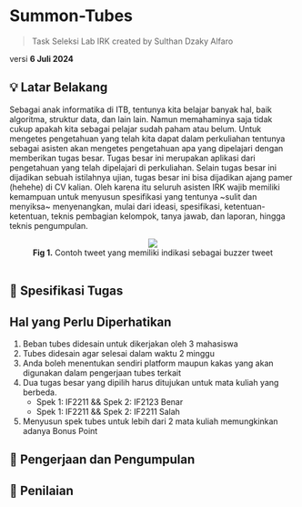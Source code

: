 # Summon-Tubes

> Task Seleksi Lab IRK created by Sulthan Dzaky Alfaro

versi **6 Juli 2024**


## 💡 Latar Belakang

Sebagai anak informatika di ITB, tentunya kita belajar banyak hal, baik algoritma, struktur data, dan lain lain. Namun memahaminya saja tidak cukup apakah kita sebagai pelajar sudah paham atau belum. Untuk mengetes pengetahuan yang telah kita dapat dalam perkuliahan tentunya sebagai asisten akan mengetes pengetahuan apa yang dipelajari dengan memberikan tugas besar. Tugas besar ini merupakan aplikasi dari pengetahuan yang telah dipelajari di perkuliahan. Selain tugas besar ini dijadikan sebuah istilahnya ujian, tugas besar ini bisa dijadikan ajang pamer (hehehe) di CV kalian. Oleh karena itu seluruh asisten IRK wajib memiliki kemampuan untuk menyusun spesifikasi yang tentunya ~sulit dan menyiksa~ menyenangkan, mulai dari ideasi, spesifikasi, ketentuan-ketentuan, teknis pembagian kelompok, tanya jawab, dan laporan, hingga teknis pengumpulan. 

<div align=center>
<img src="./img/example1.PNG">
<br>
  <b>Fig 1.</b> Contoh tweet yang memiliki indikasi sebagai buzzer tweet
<br>
</div>

<br>

## 📝 Spesifikasi Tugas



## Hal yang Perlu Diperhatikan
1. Beban tubes didesain untuk dikerjakan oleh 3 mahasiswa
2. Tubes didesain agar selesai dalam waktu 2 minggu
3. Anda boleh menentukan sendiri platform maupun kakas yang akan digunakan dalam
pengerjaan tubes terkait
4. Dua tugas besar yang dipilih harus ditujukan untuk mata kuliah yang berbeda.
    - Spek 1: IF2211 && Spek 2: IF2123 Benar
    - Spek 1: IF2211 && Spek 2: IF2211 Salah
5. Menyusun spek tubes untuk lebih dari 2 mata kuliah memungkinkan adanya Bonus
Point


## 📂 Pengerjaan dan Pengumpulan


## 📌 Penilaian
